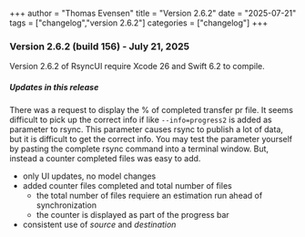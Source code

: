 +++
author = "Thomas Evensen"
title = "Version 2.6.2"
date = "2025-07-21"
tags = ["changelog","version 2.6.2"]
categories = ["changelog"]
+++

### Version 2.6.2 (build 156) - July 21, 2025 

Version 2.6.2 of RsyncUI require Xcode 26 and Swift 6.2 to compile. 

##### Updates in this release

There was a request to display the % of completed transfer pr file. It seems difficult to pick up the correct info if like `--info=progress2` is added as parameter to rsync. This parameter causes rsync to publish a lot of data, but it is difficult to get the correct info. You may test the parameter yourself by pasting the complete rsync command into a terminal window.  But, instead a counter completed files was easy to add. 

- only UI updates, no model changes
- added counter files completed and total number of files
    - the total number of files requiere an estimation run ahead of synchronization
    - the counter is displayed as part of the progress bar
- consistent use of *source* and *destination*
